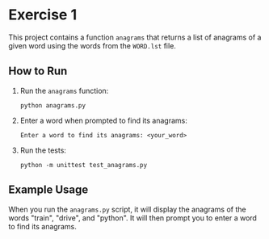 # Exercise 1

This project contains a function `anagrams` that returns a list of anagrams of a given word using the words from the `WORD.lst` file.

## How to Run

1. Run the `anagrams` function:
    ```
    python anagrams.py
    ```

2. Enter a word when prompted to find its anagrams:
    ```
    Enter a word to find its anagrams: <your_word>
    ```

3. Run the tests:
    ```
    python -m unittest test_anagrams.py
    ```

## Example Usage

When you run the `anagrams.py` script, it will display the anagrams of the words "train", "drive", and "python". It will then prompt you to enter a word to find its anagrams.
